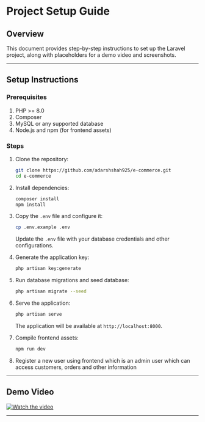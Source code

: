 # Project Setup Guide

## Overview

This document provides step-by-step instructions to set up the Laravel project, along with placeholders for a demo video and screenshots.

---

## Setup Instructions

### Prerequisites

1. PHP >= 8.0
2. Composer
3. MySQL or any supported database
4. Node.js and npm (for frontend assets)

### Steps

1. Clone the repository:

    ```bash
    git clone https://github.com/adarshshah925/e-commerce.git
    cd e-commerce
    ```

2. Install dependencies:

    ```bash
    composer install
    npm install
    ```

3. Copy the `.env` file and configure it:

    ```bash
    cp .env.example .env
    ```

    Update the `.env` file with your database credentials and other configurations.

4. Generate the application key:

    ```bash
    php artisan key:generate
    ```

5. Run database migrations and seed database:

    ```bash
    php artisan migrate --seed
    ```

6. Serve the application:

    ```bash
    php artisan serve
    ```

    The application will be available at `http://localhost:8000`.

7. Compile frontend assets:

    ```bash
    npm run dev
    ```

8. Register a new user using frontend which is an admin user which can access customers, orders and other information

---

## Demo Video

[![Watch the video](https://via.placeholder.com/800x450.png?text=Demo+Video)](https://example.com/demo-video)

---

